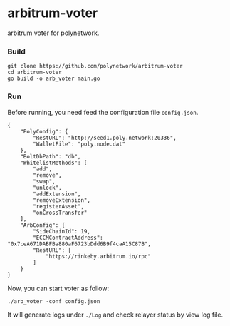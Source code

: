 # arbitrum-voter

arbitrum voter for polynetwork.

### Build

```shell
git clone https://github.com/polynetwork/arbitrum-voter
cd arbitrum-voter
go build -o arb_voter main.go
```

### Run

Before running, you need feed the configuration file `config.json`.
```
{
    "PolyConfig": {
        "RestURL": "http://seed1.poly.network:20336",
        "WalletFile": "poly.node.dat"
    },
    "BoltDbPath": "db",
    "WhitelistMethods": [
        "add",
        "remove",
        "swap",
        "unlock",
        "addExtension",
        "removeExtension",
        "registerAsset",
        "onCrossTransfer"
    ],
    "ArbConfig": {
        "SideChainId": 19,
        "ECCMContractAddress": "0x7ceA671DABFBa880aF6723bDdd6B9f4caA15C87B",
        "RestURL": [
            "https://rinkeby.arbitrum.io/rpc"
        ]
    }
}
```

Now, you can start voter as follow: 

```shell
./arb_voter -conf config.json 
```

It will generate logs under `./Log` and check relayer status by view log file.